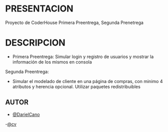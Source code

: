 # PRESENTACION

Proyecto de CoderHouse Primera Preentrega, Segunda Prenetrega

# DESCRIPCION

- Primera Preentrega:
  Simular login y registro de usuarios y mostrar la información de los mismos en consola

Segunda Preentrega:

- Simular el modelado de cliente en una página de compras, con minimo 4 atributos y herencia opcional.
  Utilizar paquetes redistribuibles

## AUTOR

- [@DarielCano](https://www.github.com/DarieCano)

-[@cv](https://drive.google.com/file/d/1tTkd27bLXFh6M9vCI3uco_lMszwkZcl6/view?usp=share_link)
